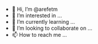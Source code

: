 - 👋 Hi, I’m @arefetm
- 👀 I’m interested in ...
- 🌱 I’m currently learning ...
- 💞️ I’m looking to collaborate on ...
- 📫 How to reach me ...

<!---
arefetm/arefetm is a ✨ special ✨ repository because its `README.md` (this file) appears on your GitHub profile.
You can click the Preview link to take a look at your changes.
--->
